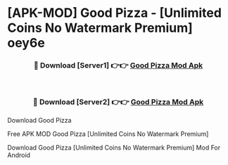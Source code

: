 # [APK-MOD] Good Pizza - [Unlimited Coins No Watermark Premium] oey6e



<div align="center">
<h3>🔴 Download [Server1] 👉👉 <a href="https://momento.my/?title=Good_Pizza">Good Pizza Mod Apk</a></h3><br>

<h3>🔴 Download [Server2] 👉👉 <a href="https://momento.my/?title=Good_Pizza">Good Pizza Mod Apk</a></h3>
</div>



Download Good Pizza 

Free APK MOD Good Pizza [Unlimited Coins No Watermark Premium]

Download Good Pizza [Unlimited Coins No Watermark Premium] Mod For Android
